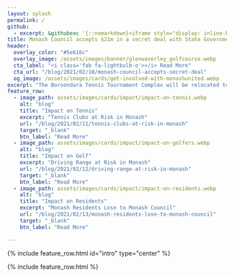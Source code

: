 ```yaml
---
layout: splash
permalink: /
github:
  - excerpt: &githubexc '{::nomarkdown}<iframe style="display: inline-block;" src="https://ghbtns.com/github-btn.html?user=monashunited&repo=monashunited.com.au&type=star&count=true&size=large" frameborder="0" scrolling="0" width="160px" height="30px"></iframe> <iframe style="display: inline-block;" src="https://ghbtns.com/github-btn.html?user=metaera&repo=monashunited.com.au&type=fork&count=true&size=large" frameborder="0" scrolling="0" width="158px" height="30px"></iframe>{:/nomarkdown}'
title: Monash Council accepts $21m in a secret deal with State Government.
header:
  overlay_color: "#5e616c"
  overlay_image: /assets/images/banner/glenwaverley_golfcourse.webp
  cta_label: "<i class='fab fa-lightbulb-o'></i> Read More"
  cta_url: "/blog/2021/02/10/monash-council-accepts-secret-deal"
  og_image: /assets/images/cards/get-involved-with-monashunited.webp
excerpt: "The Boroondara Tennis Tournament Complex will be relocated to Glen Waverley Golf Course."
feature_row:
  - image_path: assets/images/cards/impact/impact-on-tennis.webp
    alt: "blog"
    title: "Impact on Tennis"
    excerpt: "Tennis Clubs at Risk in Monash"
    url: "/blog/2021/02/11/tennis-clubs-at-risk-in-monash"
    target: "_blank"
    btn_label: "Read More"
  - image_path: assets/images/cards/impact/impact-on-golfers.webp
    alt: "blog"
    title: "Impact on Golf"
    excerpt: "Driving Range at Risk in Monash"
    url: "/blog/2021/02/12/driving-range-at-risk-in-monash"
    target: "_blank"
    btn_label: "Read More"
  - image_path: assets/images/cards/impact/impact-on-residents.webp
    alt: "blog"
    title: "Impact on Residents"
    excerpt: "Monash Residents Lose to Monash Council"
    url: "/blog/2021/02/13/monash-residents-lose-to-monash-council"
    target: "_blank"
    btn_label: "Read More"

---
```



<style>
.archive__item-teaser {
    height: 250px;
}
.bravereferral {
  text-align: center;
}

</style>


{% include feature_row.html id="intro" type="center" %}



{% include feature_row.html %}
